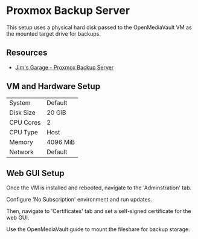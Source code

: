 # Proxmox Backup Server

This setup uses a physical hard disk passed to the OpenMediaVault VM as the mounted target drive for backups.

## Resources
* [Jim's Garage - Proxmox Backup Server](https://www.youtube.com/watch?v=84QZc5cnKZc&t=875s)  

## VM and Hardware Setup    

|               |               |
| ------------- | ------------- |
| System        | Default  |
| Disk Size     | 20 GiB  |
| CPU Cores     | 2  |  
| CPU Type      | Host  |  
| Memory        | 4096 MiB  |
| Network       | Default  |


## Web GUI Setup

Once the VM is installed and rebooted, navigate to the 'Adminstration' tab.  

Configure 'No Subscription' environment and run updates.  

Then, navigate to 'Certificates' tab and set a self-signed certificate for the web GUI.  

Use the OpenMediaVault guide to mount the fileshare for backup storage.  




